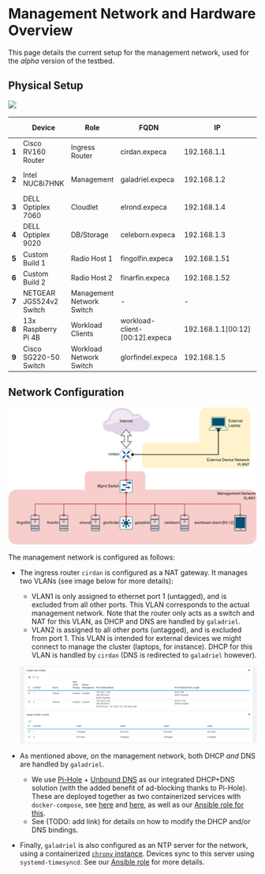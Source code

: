 # Management Network and Hardware Overview

This page details the current setup for the management network, used for the *alpha* version of the testbed.

## Physical Setup

![](./assets/AlphaHardwareSetup_Annotated.png)

|  	| Device 	| Role 	| FQDN 	| IP 	| Network<br>Services 	|
|-	|-	|-	|-	|-	|-	|
| **1** 	| Cisco RV160 Router 	| Ingress Router 	| cirdan.expeca 	| 192.168.1.1 	| NAT, 	|
| **2** 	| Intel NUC8i7HNK 	| Management 	| galadriel.expeca 	| 192.168.1.2 	| DHCP, DNS, NTP |
| **3** 	| DELL Optiplex 7060 	| Cloudlet 	| elrond.expeca 	| 192.168.1.4 	| - |
| **4** 	| DELL Optiplex 9020 	| DB/Storage 	| celeborn.expeca 	| 192.168.1.3  | - |
| **5** 	| Custom Build 1 	| Radio Host 1 	| fingolfin.expeca 	| 192.168.1.51 	| - 	|
| **6** 	| Custom Build 2 	| Radio Host 2 	| finarfin.expeca 	| 192.168.1.52 	| - 	|
| **7** 	| NETGEAR JGS524v2 Switch 	| Management<br>Network Switch 	| - 	| - 	| - 	|
| **8** 	| 13x Raspberry Pi 4B 	| Workload<br>Clients 	| workload-client-[00:12].expeca 	| 192.168.1.1[00:12] 	| - 	|
| **9** 	| Cisco SG220-50 Switch	| Workload<br>Network Switch 	| glorfindel.expeca 	| 192.168.1.5 	| - 	|


## Network Configuration

![](./assets/ManagementNetworkAlpha.png)

The management network is configured as follows:

- The ingress router `cirdan` is configured as a NAT gateway.
    It manages two VLANs (see image below for more details):

    - VLAN1 is only assigned to ethernet port 1 (untagged), and is excluded from all other ports.
        This VLAN corresponds to the actual management network.
        Note that the router only acts as a switch and NAT for this VLAN, as DHCP and DNS are handled by `galadriel`.
    - VLAN2 is assigned to all other ports (untagged), and is excluded from port 1.
        This VLAN is intended for external devices we might connect to manage the cluster (laptops, for instance).
        DHCP for this VLAN is handled by `cirdan` (DNS is redirected to `galadriel` however).

    ![](./assets/cirdan_VLANs.png)

- As mentioned above, on the management network, both DHCP *and* DNS are handled by `galadriel`.

    - We use [Pi-Hole](https://pi-hole.net/) + [Unbound DNS](https://www.nlnetlabs.nl/projects/unbound/about/) as our integrated DHCP+DNS solution (with the added benefit of ad-blocking thanks to Pi-Hole).
        These are deployed together as two containerized services with `docker-compose`, see [here](https://docs.pi-hole.net/guides/dns/unbound/) and [here](https://hub.docker.com/r/klutchell/unbound), as well as our [Ansible role for this](https://github.com/KTH-EXPECA/TestbedConfig/blob/master/ansible/roles/pihole_dhcp_dns/tasks/main.yml).
    - See (TODO: add link) for details on how to modify the DHCP and/or DNS bindings.

- Finally, `galadriel` is also configured as an NTP server for the network, using a containerized [`chrony` instance](https://hub.docker.com/r/cturra/ntp/).
    Devices sync to this server using `systemd-timesyncd`.
    See our [Ansible role](https://github.com/KTH-EXPECA/TestbedConfig/blob/master/ansible/roles/ntp/tasks/main.yml) for more details.
<!-- <img src="../../assets/WorkloadNetworkAlpha.png" width="450"> -->

<!-- ## Auth and remote access configuration

SSH access to the network is exposed through port `2222/tcp` of the ingress router at `130.237.53.70`; this port is redirected internally to the SSH daemon listening on port `22/tcp` of the management server `galadriel.expeca`.
Once inside the network, you can [pivot](#pivoting-into-hosts-from-management-server-using-agent-forwarding) into any of the other hosts, all of which have SSH daemons listening on port `22/tcp`.

For security, remote access is **only** allowed through *[public key authentication](https://wiki.archlinux.org/title/SSH_keys)*.
All devices have a single default user `expeca`, which has no password, and `sudo` is configured for full passwordless access for this user.
The management server `galadriel.expeca` additionally has a user for each member of the group; usernames are the same as the respective group member's KTH ID.
These users also have full passwordless `sudo` privileges.

### Pivoting into hosts using agent forwarding

For security reasons, do not copy your private key to the management host. Instead, use [SSH Agent Forwarding](https://docs.github.com/en/developers/overview/using-ssh-agent-forwarding).

1. If not done already, initialize the SSH Agent and add your key:
    - For Mac OS X, [see here.](https://rob.cr/blog/using-ssh-agent-mac-os-x/)
    - For Linux, [see here.](https://www.cyberciti.biz/faq/how-to-set-up-ssh-keys-on-linux-unix/)
	
2. When connecting to the management host, forward your SSH Agent:
    - On the command line, use the `-A` flag: `#!bash ssh expeca@130.237.53.70 -p 2222 -A`.
    - Add an entry to your `.ssh/config` file:

            Host ExpecaManagement 130.237.53.70
                Hostname 130.237.53.70
                Port 2222
                IdentityFile ~/.ssh/your_ssh_private_key
                User expeca
                ForwardAgent yes -->
